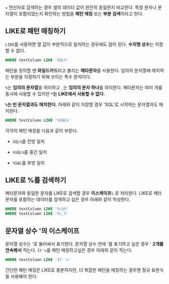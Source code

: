 `=` 연산자로 검색하는 경우 셀의 데이터 값이 완전히 동일한지 비교한다. 특정 문자나 문자열이 포함되었는지 확인하는 방법을 **패턴 매칭** 또는 **부분 검색**이라고 한다.

## LIKE로 패턴 매칭하기

`LIKE`를 사용하면 열 값이 부분적으로 일치하는 경우에도 참이 된다. **수치형 상수**는 지정할 수 없다.

```sql
WHERE textColumn LIKE 'SQL%'
```

패턴을 정의할 땐 **와일드카드**라고 불리는 **메타문자**를 사용한다. 임의의 문자열에 매치하는 부분을 지정하기 위해 쓰이는 특수 문자이다.

`%`는 **임의의 문자열**을 의미하고 `_`는 **임의의 문자 하나**를 의미한다. 메타문자는 여러 개를 동시에 사용할 수 있지만 **`*`는 LIKE에서 사용할 수 없다.**

**`%`는 빈 문자열과도 매치한다.** 아래와 같이 지정할 경우 'SQL'로 시작하는 문자열과도 매치된다.

```sql
WHERE textColumn LIKE '%SQL%'
```

각각의 패턴 매칭을 다음과 같이 부른다.

- `SQL%`를 전방 일치

- `%SQL%`를 중간 일치

- `%SQL`를 후방 일치

## LIKE로 %를 검색하기

메타문자와 동일한 문자를 LIKE로 검색할 경우 **이스케이프`\`** 로 처리한다. LIKE로 메타문자를 포함하는 데이터를 검색하고 싶은 경우 아래와 같이 작성한다.

```sql
WHERE textColumn LIKE '%\%%'
WHERE textColumn LIKE '%\_%'
```

## 문자열 상수 '의 이스케이프

문자열 상수는 '로 둘러싸서 표기한다. 문자열 상수 안에 '를 표기하고 싶은 경우 ' **2개를 연속해서** 적는다. `It's`를 패턴 매칭하고싶은 경우 아래와 같이 적는다.

```sql
WHERE textColumn LIKE 'It''s'
```

간단한 패턴 매칭은 LIKE로 충분하지만, 더 복잡한 패턴을 매칭하는 경우엔 정규 표현식을 사용해야 한다.